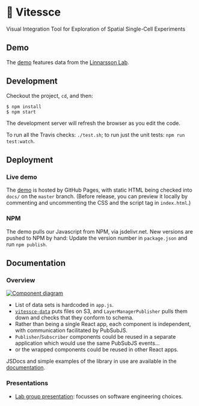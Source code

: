 # 🚄  Vitessce

Visual Integration Tool for Exploration of Spatial Single-Cell Experiments

## Demo

The [demo](https://hms-dbmi.github.io/vitessce/demos) features data from
the [Linnarsson Lab](http://linnarssonlab.org/osmFISH/availability/).

## Development

Checkout the project, `cd`, and then:

```
$ npm install
$ npm start
```

The development server will refresh the browser as you edit the code.

To run all the Travis checks: `./test.sh`;
to run just the unit tests: `npm run test:watch`.

## Deployment

### Live demo

The [demo](https://hms-dbmi.github.io/vitessce/demos) is hosted by
GitHub Pages, with static HTML being checked into `docs/` on the
`master` branch. (Before release, you can preview it locally
by commenting and uncommenting the CSS and the script tag in `index.html`.)

### NPM

The demo pulls our Javascript from NPM, via jsdelivr.net.
New versions are pushed to NPM by hand:
Update the version number in `package.json` and run `npm publish`.

## Documentation

### Overview

[<img alt="Component diagram" src="https://docs.google.com/drawings/d/e/2PACX-1vSoB3YGPxOTKnFOpYHeHX4JruHnibGXruM36uAZtuvPQNM3a7F4uS3q4b5jwGNQ6TJ7bQ9IPB32rdle/pub?w=996&h=532">](https://docs.google.com/drawings/d/1vS6wP1vs5QepLhXGDRww7LR505HJ-aIqnGn9O19f6xg/edit)

- List of data sets is hardcoded in `app.js`.
- [`vitessce-data`](https://github.com/hms-dbmi/vitessce-data) puts files on S3, and `LayerManagerPublisher` pulls them down and checks that they conform to schema.
- Rather than being a single React app, each component is independent, with communication facilitated by PubSubJS.
- `Publisher`/`Subscriber` components could be reused in a separate application which would use the same PubSubJS events...
- or the wrapped components could be reused in other React apps.

JSDocs and simple examples of the library in use are available in the
[documentation](https://hms-dbmi.github.io/vitessce/).

### Presentations
- [Lab group presentation](https://docs.google.com/presentation/d/1uW3J83LYaa67M9ZKe15AQw_h06QiFJBzpBickbRFcCY): focusses on software engineering choices.
